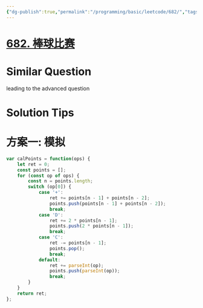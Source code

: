 ```yaml
---
{"dg-publish":true,"permalink":"/programming/basic/leetcode/682/","tags":["leetcode/stack"]}
---
```



# [682. 棒球比赛](https://leetcode.cn/problems/baseball-game/)

# Similar Question

leading to the advanced question

# Solution Tips

# 方案一: 模拟

```js
var calPoints = function(ops) {
    let ret = 0;
    const points = [];
    for (const op of ops) {
        const n = points.length;
        switch (op[0]) {
            case '+':
                ret += points[n - 1] + points[n - 2];
                points.push(points[n - 1] + points[n - 2]);
                break;
            case 'D':
                ret += 2 * points[n - 1];
                points.push(2 * points[n - 1]);
                break;
            case 'C':
                ret -= points[n - 1];
                points.pop();
                break;
            default:
                ret += parseInt(op);
                points.push(parseInt(op));
                break;
        }
    }
    return ret;
};
```
